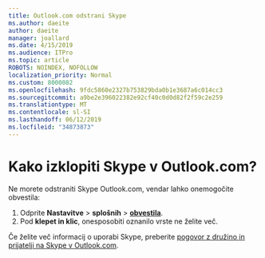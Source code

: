 ```yaml
---
title: Outlook.com odstrani Skype
ms.author: daeite
author: daeite
manager: joallard
ms.date: 4/15/2019
ms.audience: ITPro
ms.topic: article
ROBOTS: NOINDEX, NOFOLLOW
localization_priority: Normal
ms.custom: 8000082
ms.openlocfilehash: 9fdc5860e2327b753829bda0b1e3687a6c014cc3
ms.sourcegitcommit: a9be2e396022382e92cf40c0d0d82f2f59c2e259
ms.translationtype: MT
ms.contentlocale: sl-SI
ms.lasthandoff: 06/12/2019
ms.locfileid: "34873873"
---
```

# <a name="how-do-i-turn-off-skype-in-outlookcom"></a>Kako izklopiti Skype v Outlook.com?

Ne morete odstraniti Skype Outlook.com, vendar lahko onemogočite obvestila:

1. Odprite **Nastavitve** > **splošnih** > **[obvestila](https://outlook.live.com/mail/options/general/notifications)**. 
2. Pod **klepet in klic**, onesposobiti oznanilo vrste ne želite več.

Če želite več informacij o uporabi Skype, preberite [pogovor z družino in prijatelji na Skype v Outlook.com](https://support.office.com/article/83c6a5b1-3921-479c-b9e9-e753ce59c1fa).